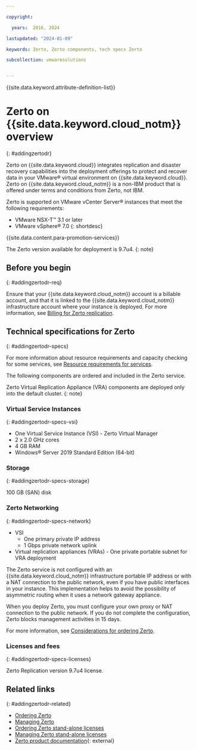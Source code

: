 ```yaml
---

copyright:

  years:  2016, 2024

lastupdated: "2024-01-09"

keywords: Zerto, Zerto components, tech specs Zerto

subcollection: vmwaresolutions


---
```


{{site.data.keyword.attribute-definition-list}}

# Zerto on {{site.data.keyword.cloud_notm}} overview
{: #addingzertodr}

Zerto on {{site.data.keyword.cloud}} integrates replication and disaster recovery capabilities into the deployment offerings to protect and recover data in your VMware® virtual environment on {{site.data.keyword.cloud}}. Zerto on {{site.data.keyword.cloud_notm}} is a non-IBM product that is offered under terms and conditions from Zerto, not IBM.

Zerto is supported on VMware vCenter Server® instances that meet the following requirements:

* VMware NSX-T™ 3.1 or later
* VMware vSphere® 7.0
{: shortdesc}

{{site.data.content.para-promotion-services}}

The Zerto version available for deployment is 9.7u4.
{: note}

## Before you begin
{: #addingzertodr-req}

Ensure that your {{site.data.keyword.cloud_notm}} account is a billable account, and that it is linked to the {{site.data.keyword.cloud_notm}} infrastructure account where your instance is deployed. For more information, see [Billing for Zerto replication](/docs/vmwaresolutions?topic=vmwaresolutions-zerto_ordering#zerto_ordering-billing).

## Technical specifications for Zerto
{: #addingzertodr-specs}

For more information about resource requirements and capacity checking for some services, see [Resource requirements for services](/docs/vmwaresolutions?topic=vmwaresolutions-vc_addingservices#vc_addingservices-resource-requirements).

The following components are ordered and included in the Zerto service.

Zerto Virtual Replication Appliance (VRA) components are deployed only into the default cluster.
{: note}

### Virtual Service Instances
{: #addingzertodr-specs-vsi}

* One Virtual Service Instance (VSI) - Zerto Virtual Manager
* 2 x 2.0 GHz cores
* 4 GB RAM
* Windows® Server 2019 Standard Edition (64-bit)

### Storage
{: #addingzertodr-specs-storage}

100 GB (SAN) disk

### Zerto Networking
{: #addingzertodr-specs-network}

* VSI
   * One primary private IP address
   * 1 Gbps private network uplink
* Virtual replication appliances (VRAs) - One private portable subnet for VRA deployment

The Zerto service is not configured with an {{site.data.keyword.cloud_notm}} infrastructure portable IP address or with a NAT connection to the public network, even if you have public interfaces in your instance. This implementation helps to avoid the possibility of asymmetric routing when it uses a network gateway appliance.

When you deploy Zerto, you must configure your own proxy or NAT connection to the public network. If you do not complete the configuration, Zerto blocks management activities in 15 days.

For more information, see [Considerations for ordering Zerto](/docs/vmwaresolutions?topic=vmwaresolutions-zerto_ordering#zerto_ordering-private-only).

### Licenses and fees
{: #addingzertodr-specs-licenses}

Zerto Replication version 9.7u4 license.

## Related links
{: #addingzertodr-related}

* [Ordering Zerto](/docs/vmwaresolutions?topic=vmwaresolutions-zerto_ordering)
* [Managing Zerto](/docs/vmwaresolutions?topic=vmwaresolutions-managingzertodr)
* [Ordering Zerto stand-alone licenses](/docs/vmwaresolutions?topic=vmwaresolutions-zerto_ordering_licenses)
* [Managing Zerto stand-alone licenses](/docs/vmwaresolutions?topic=vmwaresolutions-zerto_managing_licenses)
* [Zerto product documentation](https://www.zerto.com/myzerto/technical-documentation/){: external}
